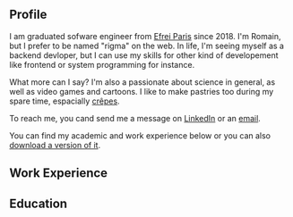 ## Profile

I am graduated sofware engineer from [Efrei Paris](https://eng.efrei.fr/) since 2018. I'm Romain, but I prefer to be named
"rigma" on the web. In life, I'm seeing myself as a backend devloper, but I can use my skills for other kind of developement
like frontend or system programming for instance.

What more can I say? I'm also a passionate about science in general, as well as video games and cartoons. I like to make pastries
too during my spare time, espacially [crêpes](https://en.wikipedia.org/wiki/Cr%C3%AApe).

To reach me, you cand send me a message on [LinkedIn](https://linkedin.com/in/romain-failla) or an [email](mailto:rigbuntu@gmail.com).

You can find my academic and work experience below or you can also [download a version of it](/static/ROMAIN_FAILLA_DEV_BACKEND_EN.pdf).

## Work Experience

<experience from="2018-10-30" to="2019-12-09">
  <template #title>Junior Backend Developer — Ornikar</template>
  <template #details>
    Development and maintenance of REST and GraphQL API with Laravel. Monitoring of the infrastructure hosted on AWS using Datadog and Sentry.<br />
    Writing technical tasks and specifications.
  </template>
</experience>

<experience from="2018-02-01" to="2018-08-30">
  <template #title>End-of-study Internship — Astrakan</template>
  <template #details>
    Software development for Microsoft HoloLens headset with the Unity engine.<br />
    Git workflow management of the developer team.
  </template>
</experience>

<experience from="2017-04-15" to="2017-08-30" no-separator>
  <template #title>Student-Intern — University of Nevada in Las Vegas</template>
  <template #details>
    Involved in the development of an experimental virtual reality driving simulator made with Unity.<br />
    3D replicas of prototypes from the civil engineering laboratory integration into a simulation
  </template>
</experience>

## Education

<formation end="2018-11-01" title="Efrei Paris, Villejuif — Engineering Degree of Efrei Paris" details="Computer vision and Virtual Reality major.">
</formation>

<formation start="2017-10-01" end="2018-02-01" title="End-of-study Project — Société Générale" details="API prototyping to make energy consumption audits of websites.">
</formation>

<formation end="2016-06-01" title="UPEM, Marne-la-Vallée — Mathematics and Computer Science Bachelor’s Degree" no-separator>
</formation>
